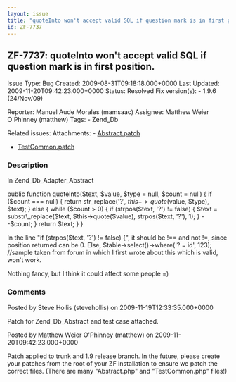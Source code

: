 ```yaml
---
layout: issue
title: "quoteInto won't accept valid SQL if question mark is in first position."
id: ZF-7737
---
```


ZF-7737: quoteInto won't accept valid SQL if question mark is in first position.
--------------------------------------------------------------------------------

 Issue Type: Bug Created: 2009-08-31T09:18:18.000+0000 Last Updated: 2009-11-20T09:42:23.000+0000 Status: Resolved Fix version(s): - 1.9.6 (24/Nov/09)
 
 Reporter:  Manuel Aude Morales (mamsaac)  Assignee:  Matthew Weier O'Phinney (matthew)  Tags: - Zend\_Db
 
 Related issues: 
 Attachments: - [Abstract.patch](/issues/secure/attachment/12387/Abstract.patch)
- [TestCommon.patch](/issues/secure/attachment/12386/TestCommon.patch)
 
### Description

In Zend\_Db\_Adapter\_Abstract

public function quoteInto($text, $value, $type = null, $count = null) { if ($count === null) { return str\_replace('?', $this->quote($value, $type), $text); } else { while ($count > 0) { if (strpos($text, '?') != false) { $text = substr\_replace($text, $this->quote($value), strpos($text, '?'), 1); } --$count; } return $text; } }

In the line "if (strpos($text, '?') != false) {", it should be !== and not !=, since position returned can be 0. Else, $table->select()->where('? = id', 123); //sample taken from forum in which I first wrote about this which is valid, won't work.

Nothing fancy, but I think it could affect some people =)

 

 

### Comments

Posted by Steve Hollis (stevehollis) on 2009-11-19T12:33:35.000+0000

Patch for Zend\_Db\_Abstract and test case attached.

 

 

Posted by Matthew Weier O'Phinney (matthew) on 2009-11-20T09:42:23.000+0000

Patch applied to trunk and 1.9 release branch. In the future, please create your patches from the root of your ZF installation to ensure we patch the correct files. (There are many "Abstract.php" and "TestCommon.php" files!)

 

 